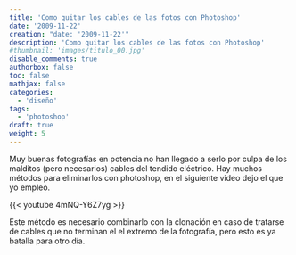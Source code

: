```yaml
---
title: 'Como quitar los cables de las fotos con Photoshop'
date: '2009-11-22'
creation: "date: '2009-11-22'"
description: 'Como quitar los cables de las fotos con Photoshop'
#thumbnail: 'images/titulo_00.jpg'
disable_comments: true
authorbox: false
toc: false
mathjax: false
categories:
  - 'diseño'
tags:
  - 'photoshop'
draft: true
weight: 5
---
```

Muy buenas fotografías en potencia no han llegado a serlo por culpa de los malditos (pero necesarios) cables del tendido eléctrico. Hay muchos métodos para eliminarlos con photoshop, en el siguiente video dejo el que yo empleo.

{{< youtube 4mNQ-Y6Z7yg >}}

Este método es necesario combinarlo con la clonación en caso de tratarse de cables que no terminan el el extremo de la fotografía, pero esto es ya batalla para otro día.